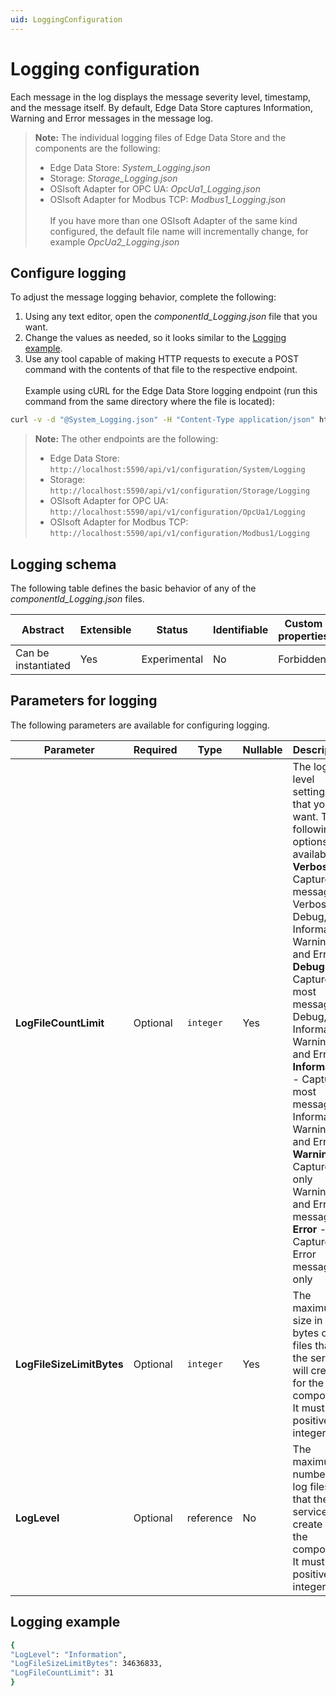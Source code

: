 ```yaml
---
uid: LoggingConfiguration
---
```


# Logging configuration

Each message in the log displays the message severity level, timestamp, and the message itself. By default, Edge Data Store captures Information, Warning and Error messages in the message log.

> **Note:** The individual logging files of Edge Data Store and the components are the following:<br>
> - Edge Data Store: _System_Logging.json_
> - Storage: _Storage_Logging.json_
> - OSIsoft Adapter for OPC UA: _OpcUa1_Logging.json_
> - OSIsoft Adapter for Modbus TCP: _Modbus1_Logging.json_ <br><br>
> If you have more than one OSIsoft Adapter of the same kind configured, the default file name will incrementally change, for example _OpcUa2_Logging.json_

## Configure logging

To adjust the message logging behavior, complete the following:

1. Using any text editor, open the _componentId_Logging.json_ file that you want.
2. Change the values as needed, so it looks similar to the [Logging example](#logging-example).
3. Use any tool capable of making HTTP requests to execute a POST command with the contents of that file to the respective endpoint. <br><br> Example using cURL for the Edge Data Store logging endpoint (run this command from the same directory where the file is located):

```bash
curl -v -d "@System_Logging.json" -H "Content-Type application/json" http://localhost:5590/api/v1/configuration/System/Logging
```

> **Note:** The other endpoints are the following:<br>
> - Edge Data Store: `http://localhost:5590/api/v1/configuration/System/Logging`
> - Storage: `http://localhost:5590/api/v1/configuration/Storage/Logging`
> - OSIsoft Adapter for OPC UA: `http://localhost:5590/api/v1/configuration/OpcUa1/Logging`
> - OSIsoft Adapter for Modbus TCP: `http://localhost:5590/api/v1/configuration/Modbus1/Logging`

## Logging schema

The following table defines the basic behavior of any of the _componentId_Logging.json_ files.

| Abstract            | Extensible | Status       | Identifiable | Custom properties | Additional properties | 
| ------------------- | ---------- | ------------ | ------------ | ----------------- | --------------------- | 
| Can be instantiated | Yes        | Experimental | No           | Forbidden         | Forbidden             |

## Parameters for logging

The following parameters are available for configuring logging.

| Parameter                   | Required | Type      | Nullable | Description |
| --------------------------- | ---------| --------  | -------- | ----------- |
| **LogFileCountLimit**       | Optional | `integer` | Yes      | The log level settings that you want. The following options are available: <br> **Verbose** - Captures all messages: Verbose, Debug, Information, Warning and Error <br> **Debug** - Captures most messages: Debug, Information, Warning and Error <br> **Information** - Captures most messages: Information, Warning and Error <br> **Warning** - Captures only Warning and Error messages <br> **Error** - Captures Error messages only |
| **LogFileSizeLimitBytes**   | Optional | `integer` | Yes      | The maximum size in bytes of log files that the service will create for the component. It must be a positive integer.            |
| **LogLevel**                | Optional | reference | No       | The maximum number of log files that the service will create for the component. It must be a positive integer.            |

## Logging example

```bash
{
"LogLevel": "Information",
"LogFileSizeLimitBytes": 34636833,
"LogFileCountLimit": 31
}
```
